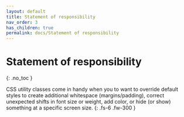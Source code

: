 ```yaml
---
layout: default
title: Statement of responsibility
nav_order: 3
has_children: true
permalink: docs/Statement of responsibility
---
```


# Statement of responsibility
{: .no_toc }

CSS utility classes come in handy when you to want to override default styles to create additional whitespace (margins/padding), correct unexpected shifts in font size or weight, add color, or hide (or show) something at a specific screen size.
{: .fs-6 .fw-300 }
